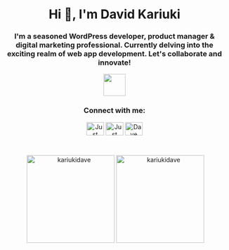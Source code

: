 <h1 align="center">Hi 👋, I'm David Kariuki</h1>
<h3 align="center">I'm a seasoned WordPress developer, product manager &amp; digital marketing professional.
  Currently delving into the exciting realm of web app development. Let's collaborate and innovate!</h3> <p align="center"> <img align="center" src="https://github.com/rajput2107/rajput2107/blob/master/Assets/Handshake.gif" width="50px"></p>

<h3 align="center">Connect with me:</h3>
<p align="center">
<a href="https://twitter.com/JustKariuki" target="blank"><img align="center" src="https://raw.githubusercontent.com/rahuldkjain/github-profile-readme-generator/master/src/images/icons/Social/twitter.svg" alt="Just Kariuki" height="30" width="40" /></a>
<a href="https://www.instagram.com/just.kariuki" target="blank"><img align="center" src="https://raw.githubusercontent.com/rahuldkjain/github-profile-readme-generator/master/src/images/icons/Social/instagram.svg" alt="Just Kariuki" height="30" width="40" /></a>
<a href="https://www.behance.net/davekariuki" target="blank"><img align="center" src="https://raw.githubusercontent.com/rahuldkjain/github-profile-readme-generator/master/src/images/icons/Social/behance.svg" alt="Dave Kariuki" height="30" width="40" /></a>
</p>
</br>

<p align="center">&nbsp;<img height=200 align="center" src="https://github-readme-stats.vercel.app/api?username=KariukiDave&show_icons=true&theme=tokyonight&hide_border=true&include_all_commits=false&count_private=true&hide=contribs,prs" alt="kariukidave" />
<img height=200 align="center" src="https://github-readme-stats.vercel.app/api/top-langs/?username=KariukiDave&theme=tokyonight&hide_border=false&include_all_commits=false&count_private=true&layout=compact" alt="kariukidave" />
</p>
